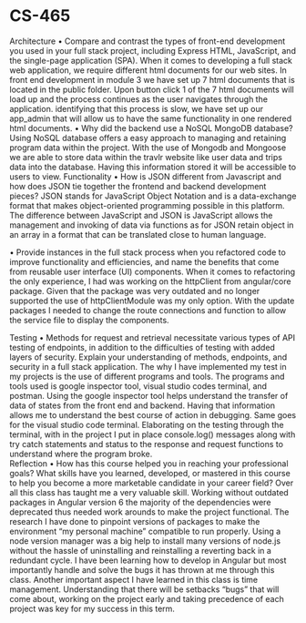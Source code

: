 # CS-465

Architecture
•	Compare and contrast the types of front-end development you used in your full stack project, including Express HTML, JavaScript, and the single-page application (SPA).
When it comes to developing a full stack web application, we require different html documents for our web sites. In front end development in module 3 we have set up 7 html documents that is located in the public folder. Upon button click 1 of the 7 html documents will load up and the process continues as the user navigates through the application. identifying that this process is slow, we have set up our app_admin that will allow us to have the same functionality in one rendered html documents. 
•	Why did the backend use a NoSQL MongoDB database?
Using NoSQL database offers a easy approach to managing and retaining program data within the project. With the use of Mongodb and Mongoose we are able to store data within the travlr website like user data and trips data into the database. Having this information stored it will be accessible to users to view.
Functionality
•	How is JSON different from Javascript and how does JSON tie together the frontend and backend development pieces?
JSON stands for JavaScript Object Notation and is a data-exchange format that makes object-oriented programming possible in this platform. The difference between JavaScript and JSON is JavaScript allows the management and invoking of data via functions as for JSON retain object in an array in a format that can be translated close to human language.

•	Provide instances in the full stack process when you refactored code to improve functionality and efficiencies, and name the benefits that come from reusable user interface (UI) components.
When it comes to refactoring the only experience, I had was working on the httpClient from angular/core package. Given that the package was very outdated and no longer supported the use of httpClientModule was my only option. With the update packages I needed to change the route connections and function to allow the service file to display the components.

Testing
•	Methods for request and retrieval necessitate various types of API testing of endpoints, in addition to the difficulties of testing with added layers of security. Explain your understanding of methods, endpoints, and security in a full stack application.
The why I have implemented my test in my projects is the use of different programs and tools. The programs and tools used is google inspector tool, visual studio codes terminal, and postman. Using the google inspector tool helps understand the transfer of data of states from the front end and backend. Having that information allows me to understand the best course of action in debugging. Same goes for the visual studio code terminal. Elaborating on the testing through the terminal, with in the project I put in place console.log() messages along with try catch statements and status to the response and request functions to understand where the program broke.  
Reflection
•	How has this course helped you in reaching your professional goals? What skills have you learned, developed, or mastered in this course to help you become a more marketable candidate in your career field?
Over all this class has taught me a very valuable skill. Working without outdated packages in Angular version 6 the majority of the dependencies were deprecated thus needed work arounds to make the project functional. The research I have done to pinpoint versions of packages to make the environment “my personal machine” compatible to run properly. Using a node version manager was a big help to install many versions of node.js without the hassle of uninstalling and reinstalling a reverting back in a redundant cycle. I have been learning how to develop in Angular but most importantly handle and solve the bugs it has thrown at me through this class. Another important aspect I have learned in this class is time management. Understanding that there will be setbacks “bugs” that will come about, working on the project early and taking precedence of each project was key for my success in this term. 
